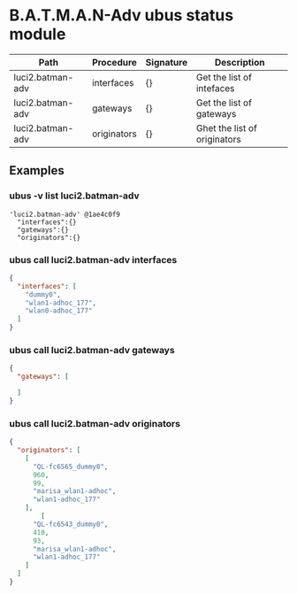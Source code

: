 # B.A.T.M.A.N-Adv ubus status module

|Path     |Procedure     |Signature     |Description
|---  |---  |---  |---
|luci2.batman-adv |interfaces     |{}     | Get the list of intefaces
|luci2.batman-adv |gateways     |{}     | Get the list of gateways
|luci2.batman-adv |originators    |{}       | Ghet the list of originators

## Examples

### ubus -v list luci2.batman-adv
```
'luci2.batman-adv' @1ae4c0f9
  "interfaces":{}
  "gateways":{}
  "originators":{}
```


### ubus call luci2.batman-adv interfaces
```json
{
  "interfaces": [
    "dummy0",
    "wlan1-adhoc_177",
    "wlan0-adhoc_177"
  ]
}
```
### ubus call luci2.batman-adv gateways
```json
{
  "gateways": [

  ]
}

```

### ubus call luci2.batman-adv originators
```json
{
  "originators": [
    [
      "QL-fc6565_dummy0",
      960,
      99,
      "marisa_wlan1-adhoc",
      "wlan1-adhoc_177"
    ],
        [
      "QL-fc6543_dummy0",
      410,
      93,
      "marisa_wlan1-adhoc",
      "wlan1-adhoc_177"
    ]
  ]
}

```